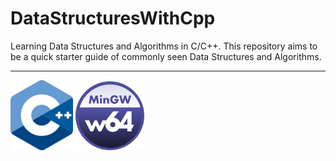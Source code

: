 # DataStructuresWithCpp
Learning Data Structures and Algorithms in C/C++. This repository aims to be a  quick starter guide of commonly seen Data Structures and Algorithms. 

---

<img src="./logo/CPlusPlus_Logo.png" alt="An image for C++" width="100"/> <img src="./logo/Mingw_Logo.png" alt="An image for C++" width="110"/>
